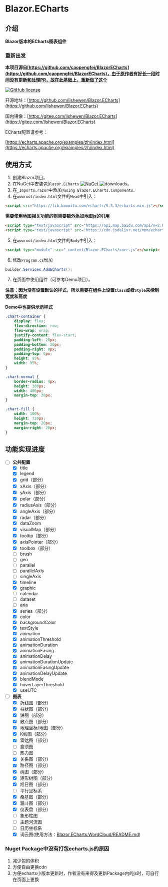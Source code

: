 # Blazor.ECharts

## 介绍

**Blazor版本的ECharts图表组件**

### 重新出发

**本项目源自[https://github.com/caopengfei/BlazorECharts](https://github.com/caopengfei/BlazorECharts)，由于原作者有好长一段时间没有更新和处理PR，故在此基础上，重新做了这个**

[![GitHub license](https://img.shields.io/github/license/lishewen/Blazor.ECharts.svg)](https://github.com/lishewen/Blazor.ECharts/blob/master/LICENSE)

开源地址：[https://github.com/lishewen/Blazor.ECharts](https://github.com/lishewen/Blazor.ECharts)

国内镜像：[https://gitee.com/lishewen/Blazor.ECharts](https://gitee.com/lishewen/Blazor.ECharts)

ECharts配置请参考：

[https://echarts.apache.org/examples/zh/index.html](https://echarts.apache.org/examples/zh/index.html)

## 使用方式
1. 创建Blazor项目。
2. 在NuGet中安装包`Blazor.ECharts` [![NuGet](https://img.shields.io/nuget/v/Blazor.ECharts.svg?style=flat-square&label=nuget)](https://www.nuget.org/packages/Blazor.ECharts/) ![downloads](https://img.shields.io/nuget/dt/Blazor.ECharts.svg)。
3. 在`_Imports.razor`中添加`@using Blazor.ECharts.Components`。
4. 在`wwwroot/index.html`文件的`Head`中引入：
```html
<script src="https://lib.baomitu.com/echarts/5.3.3/echarts.min.js"></script>
```
**需要使用地图相关功能的则需要额外添加地图js的引用**
```html
<script type="text/javascript" src="https://api.map.baidu.com/api?v=2.0&ak=[Your Key Here]"></script>
<script type="text/javascript" src="https://cdn.jsdelivr.net/npm/echarts@5/dist/extension/bmap.min.js"></script>
```
5. 在`wwwroot/index.html`文件的`Body`中引入：
```html
<script type="module" src="_content/Blazor.ECharts/core.js"></script>
```
6. 修改`Program.cs`增加
```csharp
builder.Services.AddECharts();
```
7. 在页面中使用组件（可参考Demo项目）。

**注意：因为没有设置默认的样式，所以需要在组件上设置`Class`或者`Style`来控制宽度和高度**

**Demo中也提供示范样式**
```css
.chart-container {
    display: flex;
    flex-direction: row;
    flex-wrap: wrap;
    justify-content: flex-start;
    padding-left: 20px;
    padding-bottom: 20px;
    padding-right: 0px;
    padding-top: 0px;
    height: 95%;
    width: 95%;
}

.chart-normal {
    border-radius: 4px;
    height: 300px;
    width: 400px;
    margin-top: 20px;
}

.chart-fill {
    width: 100%;
    height: 720px;
    margin-top: 20px;
    margin-right: 20px;
}
```

## 功能实现进度
- [ ] **公共配置**
  - [x] title
  - [x] legend
  - [x] grid（部分）
  - [x] xAxis（部分）
  - [x] yAxis（部分）
  - [x] polar（部分）
  - [x] radiusAxis（部分）
  - [x] angleAxis（部分）
  - [x] radar（部分）
  - [x] dataZoom
  - [x] visualMap（部分）
  - [x] tooltip（部分）
  - [x] axisPointer（部分）
  - [x] toolbox（部分）
  - [ ] brush
  - [ ] geo
  - [ ] parallel
  - [ ] parallelAxis
  - [ ] singleAxis
  - [x] timeline
  - [x] graphic
  - [ ] calendar
  - [ ] dataset
  - [ ] aria
  - [x] series（部分）
  - [x] color
  - [x] backgroundColor
  - [x] textStyle
  - [x] animation
  - [x] animationThreshold
  - [x] animationDuration
  - [x] animationEasing
  - [x] animationDelay
  - [x] animationDurationUpdate
  - [x] animationEasingUpdate
  - [x] animationDelayUpdate
  - [x] blendMode
  - [x] hoverLayerThreshold
  - [x] useUTC
- [ ] **图表**
  - [x] 折线图（部分）
  - [x] 柱状图（部分）
  - [x] 饼图（部分）
  - [x] 散点图（部分）
  - [x] 地理坐标/地图（部分）
  - [x] K线图（部分）
  - [x] 雷达图（部分）
  - [ ] 盒须图
  - [ ] 热力图
  - [x] 关系图（部分）
  - [x] 路径图（部分）
  - [x] 树图（部分）
  - [x] 矩形树图（部分）
  - [x] 旭日图（部分）
  - [ ] 平行坐标系
  - [x] 桑基图（部分）
  - [x] 漏斗图（部分）
  - [x] 仪表盘（部分）
  - [ ] 象形柱图
  - [ ] 主题河流图
  - [ ] 日历坐标系
  - [x] 词云图(使用方法：[Blazor.ECharts.WordCloud/README.md](Blazor.ECharts.WordCloud/README.md))

### Nuget Package中没有打包echarts.js的原因
1. 减少包的体积
2. 方便自由更换cdn
3. 方便echarts小版本更新时，作者没有来得及更新Package内的js时，可自行在页面上更换